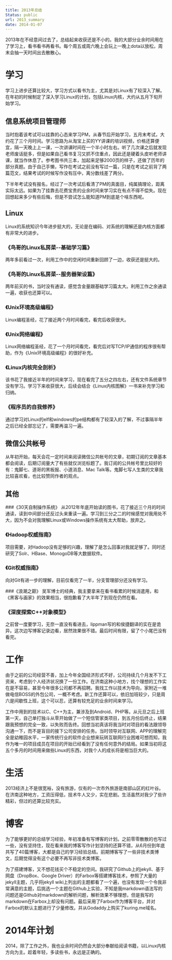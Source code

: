 ```yaml
---
title: 2013年总结
Status: public
url: 2013_summary
date: 2014-01-07
---
```


2013年在不经意间过去了，总结起来收获还是不小的。我的大部分业余时间用在了学习上，看书看书再看书。每个周五或周六晚上会玩上一晚上dota以放松，周末会抽一天时间出去散散心。

# 学习
学习上进步还算比较大，学习方式以看书为主，尤其是对Linux有了较深入了解。在年初的时候制定了深入学习Linux的计划，包括Linux内核，大约从五月下旬开始学习。

## 信息系统项目管理师
当时抱着该考试可以挂靠的心态来学习PM，从春节后开始学习，五月末考试，大约花了三个月时间。学习思路为从淘宝上买的YY讲课的培训视频，价格还算便宜，隔一天晚上上一课，一次讲课时间在一个半小时左右。听了几次课之后就发现老师废话挺多，但是如果自己看书复习又抓不住重点，因此还是硬着头皮听老师讲课，就当作休息了。参考图书共三本，加起来足够2000页的样子，还做了历年的部分真题。由于自己手懒，写作在考试之前没有写过一篇，只是在考试之前背了两篇范文，结果考试的时候写作没有压中，离分数线差了两分。

下半年考试没有报名，经过了一次考试后看清了PM的真面目，纯属搞理论，距离实际太远。如果为了挂靠去花费宝贵的业余时间来学习实在有点不得不偿失。现在回想起来多少有些后悔，但是不尝试怎么能知道PM到底是个啥东西呢。

## Linux
Linux的系统知识今年进步挺大的，无论是在编码、对系统的理解还是内核方面都有非常大的进步。

### 《鸟哥的Linux私房菜--基础学习篇》
两年多前看过一次，利用工作中的空闲时间重新回顾了一边，收获还是挺大的。

### 《鸟哥的Linux私房菜--服务器架设篇》
两年前买的书，当时没有通读，感觉含金量跟基础学习篇太大。利用工作之余通读一遍，收获也还算可以。

### 《Unix环境高级编程》
Linux编程圣经，花了接近两个月时间看完，看完后收获很大。

### 《Unix网络编程》
Linux网络编程圣经，花了一个月时间看完，看完后对写TCP/IP通信的程序很有帮助，作为《Unix环境高级编程》的很好补充。

### 《Linux内核完全剖析》
该书花了我接近半年的时间来学习，现在看完了五分之四左右，还有文件系统章节没有学习。学习下来收获很大，后续会结合《Linux内核图解》一书来补充学习和归纳。

### 《程序员的自我修养》
通过学习对Linux的elf和windows的pe结构都有了较深入的了解，不过事隔半年之后已经全部忘记了，需要再温习一遍。

## 微信公共帐号
从年初开始，每天会花一定时间来阅读微信公共帐号的文章，初期订阅的文章基本都会阅读，后期订阅量大了有些就仅浏览标题了。我订阅的公共帐号里比较好的有：鬼脚七、道哥的黑板报、小道消息、Mac Talk等。鬼脚七写人生类的文章我比较喜欢看，也比较赞同作者的观点。

## 其他
###《30天自制操作系统》
从2012年年底开始读的图书，花了接近三个月的时间通读，读到中间部分还反过头来重读一遍。学习到三分之二的时候感觉对我用处不大，因为不会对我理解Linux或Windows操作系统有太大帮助，放弃之。

### 《Hadoop权威指南》
项目需要，对Hadoop没有足够的兴趣，理解了是怎么回事对我就足够了。同时还研究了Solr、HBase、MonogoDB等大数据软件。

### 《Git权威指南》
向对Git有进一步的理解，目前仅看完了一半，分支管理部分还没有学习。

###《浪潮之巅》
吴军博士的经典，我主要拿来在看书看累的时候消遣用，和《黑客与画家》的效果相当，很抱歉看了大半年了到现在仍然在看。

### 《深度探索C++对象模型》
之前曾一度要学习，无奈一直没有看进去，lippman写的和侯捷翻译的实在是诡异。这次边写博客记录边看，居然效果很不错。最后时间有限，留了个小尾巴没有看完。

# 工作
由于之前的公司经营不善，加上今年全国经济形式不好，公司持续几个月发不下工资来，考虑到个人经济状况换了一份工作。在济南这种小地方，找个理想的工作实在是不容易，甚至今年很多公司都不再招聘。我找工作以技术为导向，家附近一堆做电信BOSS的外包公司，一概不考虑。新工作还算可以，依旧加班较少，只是周六是间歇性上班，这个可以忍，还算有较充足的业余时间来学习。

工作中用到的技术以C、C++为主，兼涉及到Android、PHP等。从元旦之后上班第一天，自己单打独斗从零开始做了一个短信管家类项目，到五月份后终止，结果跟我预想的完全一致，以失败而告终。回想当初真该将我当时对项目的看法跟领导沟通一下，而不是盲目的接下公司安排的任务。当时领导对互联网、APP的理解完全是幼稚园水平，一家传统行业的软件企业想来玩转互联网行业困难可想而知，我作为唯一的项目成员在项目的开始已经看到了没有任何意外的结局。如果当初将这五个多月的时间用来做些Linux的东西，对我个人的成长将是相当巨大的。

# 生活
2013经济上不是很宽裕，没有旅游，仅有的一次市外旅游是南部山区的红叶谷。在济南这种地方，工资压得低，技术牛人又少，实在悲剧。生活虽然对我少了些许精彩，但过的还算比较充实。

# 博客
为了能够更好的总结学习经验，年初准备有写博客的计划。之前零零散散的也写过一些，没有坚持住，现在看来我的博客写作计划坚持的还算不错，从6月份到年底共写了40篇博客，大都是自己的学习经验总结。前期博客写了一些非技术类博文，后期觉得没有这个必要不再写非技术类博客。

为了搭建博客，又不想花钱买个不稳定的空间。我研究了Github上的jekyll、基于网盘（DropBox、Google Driver）的Farbox等搭建博客技术，参照了大量的jekyll主题，几乎将jekyll wiki上列出的主题都看了一个遍，也没有发现一个令我非常满意的主题，后挑选一个主题在Github上实验，不知是我markdown语法写的问题还是Github对markdown的解析问题，解析效果不够理想，但是我写的markdown在Farbox上却没有问题。最后采用了Farbox作为博客平台，并对Farbox的默认主题进行了少量修改。并从Godaddy上购买了kuring.me域名。

# 2014年计划
2014，除了工作之外，我也业余时间仍然会大部分奉献给阅读书籍，以Linux内核方向为主。趁着年轻，多读些书，永远是正确的。
